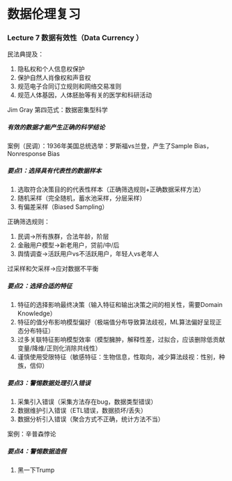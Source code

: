 # 数据伦理复习

### Lecture 7 数据有效性（Data Currency ）

民法典提及：

1. 隐私权和个人信息权保护
2. 保护自然人肖像权和声音权
3. 规范电子合同订立规则和网络交易准则
4. 规范人体基因，人体胚胎等有关的医学和科研活动

Jim Gray 第四范式：数据密集型科学

##### 有效的数据才能产生正确的科学结论

案例（民调）：1936年美国总统选举：罗斯福vs兰登，产生了Sample Bias，Nonresponse Bias

##### 要点1：选择具有代表性的数据样本

1. 选取符合决策目的的代表性样本（正确筛选规则+正确数据采样方法）
2. 随机采样（完全随机，蓄水池采样，分层采样）
3. 有偏差采样（Biased Sampling）

正确筛选规则：

1. 民调$\rightarrow$所有族群，合法年龄，阶层
2. 金融用户模型$\rightarrow$新老用户，贷前/中/后
3. 舆情调查$\rightarrow$活跃用户vs不活跃用户，年轻人vs老年人

过采样和欠采样$\rightarrow$应对数据不平衡

##### 要点2：选择合适的特征

1. 特征的选择影响最终决策（输入特征和输出决策之间的相关性，需要Domain Knowledge）
2. 特征的值分布影响模型偏好（极端值分布导致算法歧视，ML算法偏好呈现正态分布特征）
3. 过多关联特征影响模型效率（模型臃肿，解释性差，过拟合，应该删除低贡献变量/降维/正则化消除共线性）
4. 谨慎使用受限特征（敏感特征：生物信息，性取向，减少算法歧视：性别，种族，信仰）

##### 要点3：警惕数据处理引入错误

1. 采集引入错误（采集方法存在bug，数据类型错误）
2. 数据维护引入错误（ETL错误，数据损坏/丢失）
3. 数据分析引入错误（聚合方式不正确，统计方法不当）

案例：辛普森悖论

##### 要点4：警惕数据造假

1. 黑一下Trump